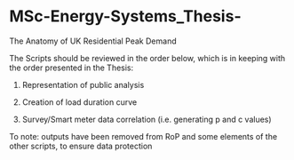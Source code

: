 # MSc-Energy-Systems_Thesis-
The Anatomy of UK Residential Peak Demand 

The Scripts should be reviewed in the order below, which is in keeping with the order presented in the Thesis:

1. Representation of public analysis  

2. Creation of load duration curve

3. Survey/Smart meter data correlation (i.e. generating p and c values)

To note: outputs have been removed from RoP and some elements of the other scripts, to ensure data protection
